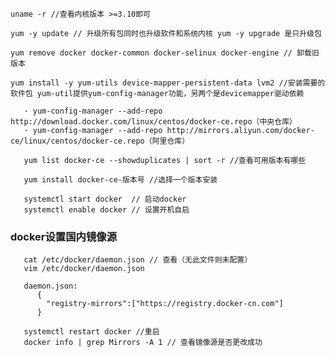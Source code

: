 `uname -r //查看内核版本 >=3.10即可`

`yum -y update // 升级所有包同时也升级软件和系统内核 yum -y upgrade 是只升级包`

`yum remove docker docker-common docker-selinux docker-engine // 卸载旧版本`

`yum install -y yum-utils device-mapper-persistent-data lvm2 //安装需要的软件包 yum-util提供yum-config-manager功能，另两个是devicemapper驱动依赖`

```
   · yum-config-manager --add-repo http://download.docker.com/linux/centos/docker-ce.repo（中央仓库）
   · yum-config-manager --add-repo http://mirrors.aliyun.com/docker-ce/linux/centos/docker-ce.repo（阿里仓库）
```

```
   yum list docker-ce --showduplicates | sort -r //查看可用版本有哪些
```

```
   yum install docker-ce-版本号 //选择一个版本安装
```

```
   systemctl start docker  // 启动docker
   systemctl enable docker // 设置开机自启
```

### docker设置国内镜像源
```
   cat /etc/docker/daemon.json // 查看（无此文件则未配置）
   vim /etc/docker/daemon.json

   daemon.json: 
      {
        "registry-mirrors":["https://registry.docker-cn.com"]
      }
   
   systemctl restart docker //重启
   docker info | grep Mirrors -A 1 // 查看镜像源是否更改成功
```
